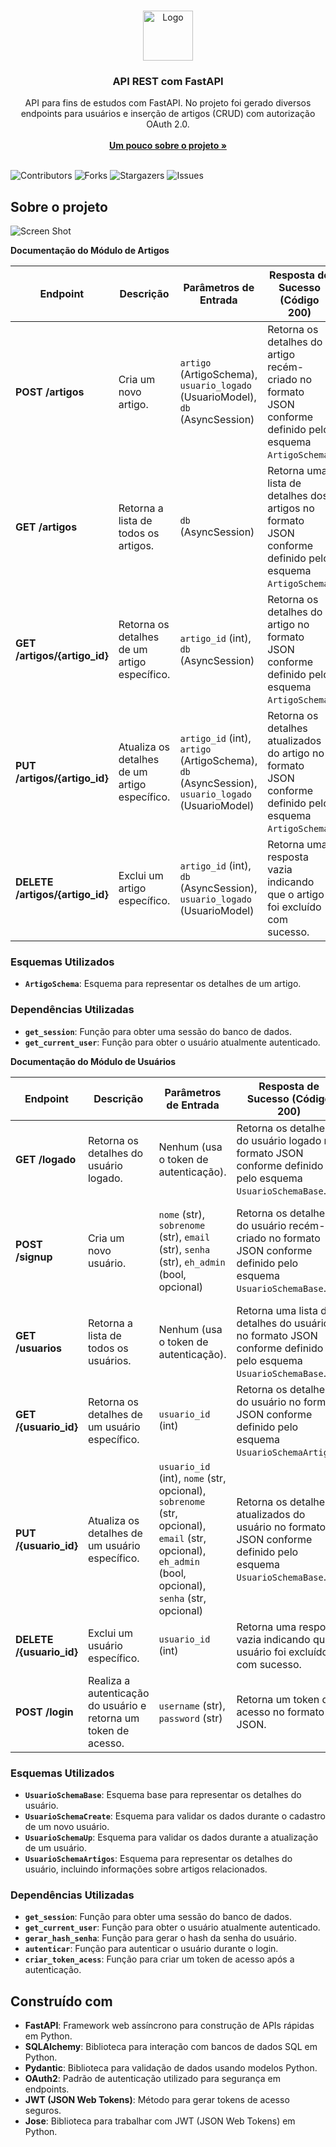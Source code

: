 <br/>
<p align="center">
  <a href="https://github.com/IgorPoti/projeto_API">
    <img src="https://cdn.worldvectorlogo.com/logos/fastapi.svg" alt="Logo" width="80" height="80">
  </a>

  <h3 align="center">API REST com FastAPI</h3>

  <p align="center">
    API para fins de estudos com FastAPI. No projeto foi gerado diversos endpoints para usuários e inserção de artigos (CRUD) com autorização OAuth 2.0.
    <br/>
    <br/>
    <a href="https://github.com/IgorPoti/projeto_API"><strong>Um pouco sobre o projeto »</strong></a>
    <br/>
    <br/>
  </p>
</p>

![Contributors](https://img.shields.io/github/contributors/IgorPoti/projeto_API?color=dark-green) ![Forks](https://img.shields.io/github/forks/IgorPoti/projeto_API?style=social) ![Stargazers](https://img.shields.io/github/stars/IgorPoti/projeto_API?style=social) ![Issues](https://img.shields.io/github/issues/IgorPoti/projeto_API) 

## Sobre o projeto

![Screen Shot](https://cdn.discordapp.com/attachments/1069309703072518146/1207031523552002128/image.png?ex=65de2ab4&is=65cbb5b4&hm=d765d9feeca8e1a8b6f6743900688f6ce8305798dd54378a50d2e79728e6e2a3&)

**Documentação do Módulo de Artigos**

| Endpoint                      | Descrição                                                        | Parâmetros de Entrada                                | Resposta de Sucesso (Código 200)                        | Possíveis Erros                               |
|-------------------------------|------------------------------------------------------------------|-------------------------------------------------------|--------------------------------------------------------|-----------------------------------------------|
| **POST /artigos**             | Cria um novo artigo.                                             | `artigo` (ArtigoSchema), `usuario_logado` (UsuarioModel), `db` (AsyncSession) | Retorna os detalhes do artigo recém-criado no formato JSON conforme definido pelo esquema `ArtigoSchema`. | Código 404: Usuário não logado                                             |
| **GET /artigos**              | Retorna a lista de todos os artigos.                             | `db` (AsyncSession)                                   | Retorna uma lista de detalhes dos artigos no formato JSON conforme definido pelo esquema `ArtigoSchema`. | Código 404: Artigo não encontrado                                             |
| **GET /artigos/{artigo_id}**  | Retorna os detalhes de um artigo específico.                     | `artigo_id` (int), `db` (AsyncSession)                | Retorna os detalhes do artigo no formato JSON conforme definido pelo esquema `ArtigoSchema`. | Código 404: Artigo não encontrado.            |
| **PUT /artigos/{artigo_id}**  | Atualiza os detalhes de um artigo específico.                    | `artigo_id` (int), `artigo` (ArtigoSchema), `db` (AsyncSession), `usuario_logado` (UsuarioModel) | Retorna os detalhes atualizados do artigo no formato JSON conforme definido pelo esquema `ArtigoSchema`. | Código 404: Artigo não encontrado.            |
| **DELETE /artigos/{artigo_id}**| Exclui um artigo específico.                                     | `artigo_id` (int), `db` (AsyncSession), `usuario_logado` (UsuarioModel) | Retorna uma resposta vazia indicando que o artigo foi excluído com sucesso. | Código 404: Artigo não encontrado.          |


### Esquemas Utilizados

- **`ArtigoSchema`**: Esquema para representar os detalhes de um artigo.

### Dependências Utilizadas

- **`get_session`**: Função para obter uma sessão do banco de dados.
- **`get_current_user`**: Função para obter o usuário atualmente autenticado.


**Documentação do Módulo de Usuários**

| Endpoint                    | Descrição                                           | Parâmetros de Entrada                                         | Resposta de Sucesso (Código 200)                                | Possíveis Erros                           |
|-----------------------------|-----------------------------------------------------|--------------------------------------------------------------|----------------------------------------------------------------|-------------------------------------------|
| **GET /logado**             | Retorna os detalhes do usuário logado.               | Nenhum (usa o token de autenticação).                         | Retorna os detalhes do usuário logado no formato JSON conforme definido pelo esquema `UsuarioSchemaBase`. | -                                         |
| **POST /signup**            | Cria um novo usuário.                                | `nome` (str), `sobrenome` (str), `email` (str), `senha` (str), `eh_admin` (bool, opcional) | Retorna os detalhes do usuário recém-criado no formato JSON conforme definido pelo esquema `UsuarioSchemaBase`. | Código 406: Já existe um usuário com o mesmo e-mail cadastrado. |
| **GET /usuarios**           | Retorna a lista de todos os usuários.                | Nenhum (usa o token de autenticação).                         | Retorna uma lista de detalhes do usuário no formato JSON conforme definido pelo esquema `UsuarioSchemaBase`. | -                                         |
| **GET /{usuario_id}**       | Retorna os detalhes de um usuário específico.        | `usuario_id` (int)                                           | Retorna os detalhes do usuário no formato JSON conforme definido pelo esquema `UsuarioSchemaArtigos`. | Código 404: Usuário não encontrado.        |
| **PUT /{usuario_id}**       | Atualiza os detalhes de um usuário específico.       | `usuario_id` (int), `nome` (str, opcional), `sobrenome` (str, opcional), `email` (str, opcional), `eh_admin` (bool, opcional), `senha` (str, opcional) | Retorna os detalhes atualizados do usuário no formato JSON conforme definido pelo esquema `UsuarioSchemaBase`. | Código 404: Usuário não encontrado.       |
| **DELETE /{usuario_id}**    | Exclui um usuário específico.                        | `usuario_id` (int)                                           | Retorna uma resposta vazia indicando que o usuário foi excluído com sucesso. | Código 404: Usuário não encontrado.       |
| **POST /login**             | Realiza a autenticação do usuário e retorna um token de acesso. | `username` (str), `password` (str)                           | Retorna um token de acesso no formato JSON.                    | Código 400: Dados de acesso incorretos.  |

### Esquemas Utilizados

- **`UsuarioSchemaBase`**: Esquema base para representar os detalhes do usuário.
- **`UsuarioSchemaCreate`**: Esquema para validar os dados durante o cadastro de um novo usuário.
- **`UsuarioSchemaUp`**: Esquema para validar os dados durante a atualização de um usuário.
- **`UsuarioSchemaArtigos`**: Esquema para representar os detalhes do usuário, incluindo informações sobre artigos relacionados.

### Dependências Utilizadas

- **`get_session`**: Função para obter uma sessão do banco de dados.
- **`get_current_user`**: Função para obter o usuário atualmente autenticado.
- **`gerar_hash_senha`**: Função para gerar o hash da senha do usuário.
- **`autenticar`**: Função para autenticar o usuário durante o login.
- **`criar_token_acess`**: Função para criar um token de acesso após a autenticação.




## Construído com

- **FastAPI**: Framework web assíncrono para construção de APIs rápidas em Python.
- **SQLAlchemy**: Biblioteca para interação com bancos de dados SQL em Python.
- **Pydantic**: Biblioteca para validação de dados usando modelos Python.
- **OAuth2**: Padrão de autenticação utilizado para segurança em endpoints.
- **JWT (JSON Web Tokens)**: Método para gerar tokens de acesso seguros.
- **Jose**: Biblioteca para trabalhar com JWT (JSON Web Tokens) em Python.
